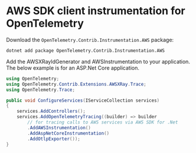 # AWS SDK client instrumentation for OpenTelemetry

Download the `OpenTelemetry.Contrib.Instrumentation.AWS` package:

```shell
dotnet add package OpenTelemetry.Contrib.Instrumentation.AWS
```

Add the AWSXRayIdGenerator and AWSInstrumentation
to your application. The below example is for an ASP.Net Core application.

```csharp
using OpenTelemetry;
using OpenTelemetry.Contrib.Extensions.AWSXRay.Trace;
using OpenTelemetry.Trace;

public void ConfigureServices(IServiceCollection services)
{
    services.AddControllers();
    services.AddOpenTelemetryTracing((builder) => builder
        // for tracing calls to AWS services via AWS SDK for .Net
        .AddAWSInstrumentation()
        .AddAspNetCoreInstrumentation()
        .AddOtlpExporter());
}
```
